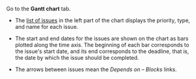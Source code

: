 Go to the **Gantt chart** tab.

* The [list of issues](#tasks-view) in the left part of the chart displays the priority, type, and name for each issue.

* The start and end dates for the issues are shown on the chart as bars plotted along the time axis. The beginning of each bar corresponds to the issue's start date, and its end corresponds to the deadline, that is, the date by which the issue should be completed.

* The arrows between issues mean the _Depends on – Blocks_ links.